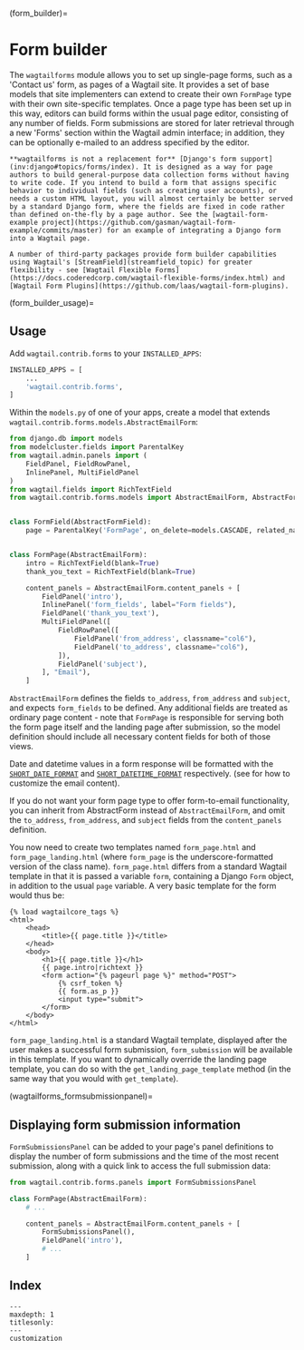 (form_builder)=

# Form builder

The `wagtailforms` module allows you to set up single-page forms, such as a 'Contact us' form, as pages of a Wagtail site. It provides a set of base models that site implementers can extend to create their own `FormPage` type with their own site-specific templates. Once a page type has been set up in this way, editors can build forms within the usual page editor, consisting of any number of fields. Form submissions are stored for later retrieval through a new 'Forms' section within the Wagtail admin interface; in addition, they can be optionally e-mailed to an address specified by the editor.

```{note}
**wagtailforms is not a replacement for** [Django's form support](inv:django#topics/forms/index). It is designed as a way for page authors to build general-purpose data collection forms without having to write code. If you intend to build a form that assigns specific behavior to individual fields (such as creating user accounts), or needs a custom HTML layout, you will almost certainly be better served by a standard Django form, where the fields are fixed in code rather than defined on-the-fly by a page author. See the [wagtail-form-example project](https://github.com/gasman/wagtail-form-example/commits/master) for an example of integrating a Django form into a Wagtail page.

A number of third-party packages provide form builder capabilities using Wagtail's [StreamField](streamfield_topic) for greater flexibility - see [Wagtail Flexible Forms](https://docs.coderedcorp.com/wagtail-flexible-forms/index.html) and [Wagtail Form Plugins](https://github.com/laas/wagtail-form-plugins).
```

(form_builder_usage)=

## Usage

Add `wagtail.contrib.forms` to your `INSTALLED_APPS`:

```python
INSTALLED_APPS = [
    ...
    'wagtail.contrib.forms',
]
```

Within the `models.py` of one of your apps, create a model that extends `wagtail.contrib.forms.models.AbstractEmailForm`:

```python
from django.db import models
from modelcluster.fields import ParentalKey
from wagtail.admin.panels import (
    FieldPanel, FieldRowPanel,
    InlinePanel, MultiFieldPanel
)
from wagtail.fields import RichTextField
from wagtail.contrib.forms.models import AbstractEmailForm, AbstractFormField


class FormField(AbstractFormField):
    page = ParentalKey('FormPage', on_delete=models.CASCADE, related_name='form_fields')


class FormPage(AbstractEmailForm):
    intro = RichTextField(blank=True)
    thank_you_text = RichTextField(blank=True)

    content_panels = AbstractEmailForm.content_panels + [
        FieldPanel('intro'),
        InlinePanel('form_fields', label="Form fields"),
        FieldPanel('thank_you_text'),
        MultiFieldPanel([
            FieldRowPanel([
                FieldPanel('from_address', classname="col6"),
                FieldPanel('to_address', classname="col6"),
            ]),
            FieldPanel('subject'),
        ], "Email"),
    ]
```

`AbstractEmailForm` defines the fields `to_address`, `from_address` and `subject`, and expects `form_fields` to be defined. Any additional fields are treated as ordinary page content - note that `FormPage` is responsible for serving both the form page itself and the landing page after submission, so the model definition should include all necessary content fields for both of those views.

Date and datetime values in a form response will be formatted with the [`SHORT_DATE_FORMAT`](inv:django#SHORT_DATE_FORMAT) and [`SHORT_DATETIME_FORMAT`](inv:django#SHORT_DATETIME_FORMAT) respectively. (see [](form_builder_render_email) for how to customize the email content).

If you do not want your form page type to offer form-to-email functionality, you can inherit from AbstractForm instead of `AbstractEmailForm`, and omit the `to_address`, `from_address`, and `subject` fields from the `content_panels` definition.

You now need to create two templates named `form_page.html` and `form_page_landing.html` (where `form_page` is the underscore-formatted version of the class name). `form_page.html` differs from a standard Wagtail template in that it is passed a variable `form`, containing a Django `Form` object, in addition to the usual `page` variable. A very basic template for the form would thus be:

```html+django
{% load wagtailcore_tags %}
<html>
    <head>
        <title>{{ page.title }}</title>
    </head>
    <body>
        <h1>{{ page.title }}</h1>
        {{ page.intro|richtext }}
        <form action="{% pageurl page %}" method="POST">
            {% csrf_token %}
            {{ form.as_p }}
            <input type="submit">
        </form>
    </body>
</html>
```

`form_page_landing.html` is a standard Wagtail template, displayed after the user makes a successful form submission, `form_submission` will be available in this template. If you want to dynamically override the landing page template, you can do so with the `get_landing_page_template` method (in the same way that you would with `get_template`).

(wagtailforms_formsubmissionpanel)=

## Displaying form submission information

`FormSubmissionsPanel` can be added to your page's panel definitions to display the number of form submissions and the time of the most recent submission, along with a quick link to access the full submission data:

```python
from wagtail.contrib.forms.panels import FormSubmissionsPanel

class FormPage(AbstractEmailForm):
    # ...

    content_panels = AbstractEmailForm.content_panels + [
        FormSubmissionsPanel(),
        FieldPanel('intro'),
        # ...
    ]
```

## Index

```{toctree}
---
maxdepth: 1
titlesonly:
---
customization
```
